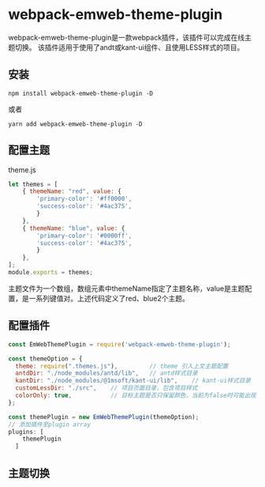 # webpack-emweb-theme-plugin





webpack-emweb-theme-plugin是一款webpack插件，该插件可以完成在线主题切换。
该插件适用于使用了andt或kant-ui组件、且使用LESS样式的项目。


## 安装
```
npm install webpack-emweb-theme-plugin -D
```
或者
```
yarn add webpack-emweb-theme-plugin -D
```
## 配置主题
  theme.js
```javascript
let themes = [
    { themeName: "red", value: {
        'primary-color': '#ff0000',
        'success-color': '#4ac375',
        }
    },
    { themeName: "blue", value: {
        'primary-color': '#0000ff',
        'success-color': '#4ac375',
        }
    },
];
module.exports = themes;
```
主题文件为一个数组，数组元素中themeName指定了主题名称，value是主题配置，是一系列键值对。上述代码定义了red、blue2个主题。


## 配置插件
```javascript
const EmWebThemePlugin = require('webpack-emweb-theme-plugin');

const themeOption = { 
  theme: require(".themes.js"),         // theme 引入上文主题配置
  antdDir: "./node_modules/antd/lib",   // antd样式目录
  kantDir: "./node_modules/@1msoft/kant-ui/lib",    // kant-ui样式目录
  customLessDir: "./src",    // 项目页面目录，包含项目样式
  colorOnly: true,           // 目标主题是否只保留颜色，当前为false时可能出现问题，建议true
};

const themePlugin = new EmWebThemePlugin(themeOption);
// 添加插件至plugin array
plugins: [
    themePlugin
  ]
```

## 主题切换
```
```